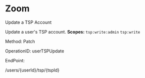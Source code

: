 #     Zoom


Update a TSP Account

Update a user's TSP account.
**Scopes:** `tsp:write:admin` `tsp:write`
 


Method: Patch

OperationID: userTSPUpdate

EndPoint:

/users/{userId}/tsp/{tspId}

